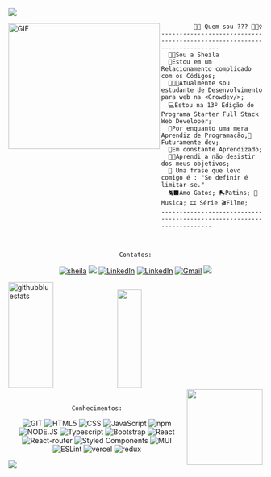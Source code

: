  <img src="https://user-images.githubusercontent.com/73097560/115834477-dbab4500-a447-11eb-908a-139a6edaec5c.gif"></a>
 
<!--  <img align="left" src="https://cdn.discordapp.com/attachments/1027407718807515176/1055277312108675143/octocat-1671667647442.png" width="295" height="260"/> -->
 <img align="left"  height="250" width="300" alt="GIF" src="https://media1.giphy.com/media/LMcB8XospGZO8UQq87/giphy.gif?cid=790b7611e3bedb4536004cc7ade9e59f3d12778b2d1f06e1&rid=giphy.gif&ct=g">

<!-- <img align="left" src="https://cdna.artstation.com/p/assets/images/images/035/693/656/original/gwyneth-balucio-hello-world.gif?1615642877" width="3" height="5"/>
 -->
<div>

```JS
         🏳️‍🌈 Quem sou ??? 🤷🏽‍♀️ 
------------------------------------------------------------------------
  👧🏽Sou a Sheila
  💖Estou em um Relacionamento complicado com os Códigos;
  👩🏽‍💻Atualmente sou estudante de Desenvolvimento para web na <Growdev/>;
  💻Estou na 13º Edição do Programa Starter Full Stack Web Developer;
  🌟Por enquanto uma mera Aprendiz de Programação;💜Futuramente dev;
  📝Em constante Aprendizado;
  👩‍💼Aprendi a não desistir dos meus objetivos;
  🧩 Uma frase que levo comigo é : "Se definir é limitar-se."
  🐈‍⬛Amo Gatos; 🛼Patins; 🎵 Musica; 🎞️ Série 🎬Filme;
----------------------------------------------------------------------
 
```
 
</div>

##

<div align="center"> 

```Contatos:```

[![sheila]( https://img.shields.io/github/followers/sheilaacunha?label=follow&style=social)]([LINK-DO-SEU-GITHUB](https://github.com/sheilaacunha/SheilaAcunha)) ![](https://komarev.com/ghpvc/?username=sheilaacunha&label=💜) <a href="https://open.spotify.com/user/31ddady2ax3sypzpwez7ptbpqigy?si=defcbec6d9584d3e"><img src="https://img.shields.io/badge/Acunha-05122A.svg?style=plastic&logo=spotify&logoColor=green" alt="LinkedIn"/></a> <a href="https://www.linkedin.com/in/sheilaacunha90/"><img src="https://img.shields.io/badge/Acunha-05122A.svg?style=plastic&logo=linkedin&logoColor=blue" alt="LinkedIn"/></a> </a> <a href="mailto:sheilaacunha1990@gmail.com"><img img src="https://img.shields.io/badge/Acunha-05122A.svg?style=plastic&logo=gmail&logoColor=red" alt="Gmail"/></a>
<a href="http://discordapp.com/users/9539792909223895463848"><img src="https://img.shields.io/badge/Acunha-05122A.svg?style=plastic&logo=discord&logoColor=blue" /></a>
</div> 

<div align="left">  
  <img width="42%" height="210px" src="https://github-readme-stats.vercel.app/api?username=sheilaacunha&show_icons=true&count_private=true&hide_border=true&title_color=DB7093&icon_color=C71585&text_color=DB7093&bg_color=0d1117" alt="githubbluestats" /> 
  <img width="31%" height="195px" src="https://github-readme-stats.vercel.app/api/top-langs/?username=sheilaacunha&layout=compact&hide_border=true&title_color=DB7093&text_color=DB7093&bg_color=0d1117" />
 
 <img align="right" src="https://cdn.discordapp.com/attachments/1027407718807515176/1055277312108675143/octocat-1671667647442.png" width="150" height="150"/>
 
<!--  <img align="right"  height="170" width="210" alt="GIF" src="https://media1.giphy.com/media/LMcB8XospGZO8UQq87/giphy.gif?cid=790b7611e3bedb4536004cc7ade9e59f3d12778b2d1f06e1&rid=giphy.gif&ct=g"> -->
 
</div>

<br>

<div align="center">
 
 ```Conhecimentos:```

![GIT](https://img.shields.io/badge/-GIT-05122A?style=flat&logo=GIT) ![HTML5](https://img.shields.io/badge/-HTML-05122A?style=flat&logo=HTML5)
![CSS](https://img.shields.io/badge/-CSS-05122A?style=flat&logo=CSS3&logoColor=1572B6) ![JavaScript](https://img.shields.io/badge/-JAVASCRIPT-05122A?style=flat&logo=javascript) ![npm](https://img.shields.io/badge/-npm-05122A?style=flat&logo=NPM) ![NODE.JS](https://img.shields.io/badge/-NODE.JS-05122A?style=flat&logo=NODE.JS) ![Typescript](https://img.shields.io/badge/-Typescript-05122A?style=flat&logo=TYPESCRIPT) ![Bootstrap](https://img.shields.io/badge/-Bootstrap-05122A?style=flat&logo=BOOTSTRAP) ![React](https://img.shields.io/badge/-React-05122A?style=flat&logo=REACT) ![React-router](https://img.shields.io/badge/-React%20Router-05122A?style=flat&logo=React%20Router) ![Styled Components](https://img.shields.io/badge/-styled--components-05122A?style=flat&logo=styled-components) ![MUI](https://img.shields.io/badge/-mui-05122A?style=flat&logo=MUI) 
  ![ESLint](https://img.shields.io/badge/-ESLint-05122A?style=flat&logo=ESLINT) ![vercel](https://img.shields.io/badge/-vercel-05122A?style=flat&logo=VERCEL) ![redux](https://img.shields.io/badge/-redux-05122A?style=flat&logo=REDUX)

</div>

<img src="https://user-images.githubusercontent.com/73097560/115834477-dbab4500-a447-11eb-908a-139a6edaec5c.gif"></a>
